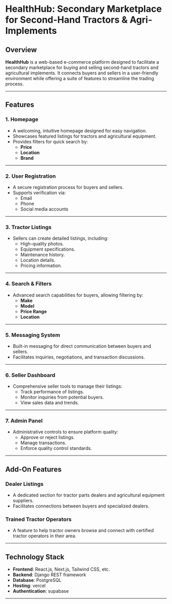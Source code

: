 # HealthHub: Secondary Marketplace for Second-Hand Tractors & Agri-Implements

## Overview  
**HealthHub** is a web-based e-commerce platform designed to facilitate a secondary marketplace for buying and selling second-hand tractors and agricultural implements. It connects buyers and sellers in a user-friendly environment while offering a suite of features to streamline the trading process.

---

## Features  

### **1. Homepage**
- A welcoming, intuitive homepage designed for easy navigation.
- Showcases featured listings for tractors and agricultural equipment.
- Provides filters for quick search by:
  - **Price**
  - **Location**
  - **Brand**

---

### **2. User Registration**
- A secure registration process for buyers and sellers.
- Supports verification via:
  - Email  
  - Phone  
  - Social media accounts  

---

### **3. Tractor Listings**
- Sellers can create detailed listings, including:
  - High-quality photos.  
  - Equipment specifications.  
  - Maintenance history.  
  - Location details.  
  - Pricing information.  

---

### **4. Search & Filters**
- Advanced search capabilities for buyers, allowing filtering by:
  - **Make**  
  - **Model**  
  - **Price Range**  
  - **Location**  

---

### **5. Messaging System**
- Built-in messaging for direct communication between buyers and sellers.  
- Facilitates inquiries, negotiations, and transaction discussions.

---

### **6. Seller Dashboard**
- Comprehensive seller tools to manage their listings:
  - Track performance of listings.
  - Monitor inquiries from potential buyers.
  - View sales data and trends.

---

### **7. Admin Panel**
- Administrative controls to ensure platform quality:
  - Approve or reject listings.
  - Manage transactions.
  - Enforce quality control standards.

---

## Add-On Features

### **Dealer Listings**
- A dedicated section for tractor parts dealers and agricultural equipment suppliers.
- Facilitates connections between buyers and specialized dealers.

### **Trained Tractor Operators**
- A feature to help tractor owners browse and connect with certified tractor operators in their area.

---

## Technology Stack
- **Frontend**: React.js, Next.js, Tailwind CSS, etc.
- **Backend**: Django REST framework
- **Database**: PostgreSQL
- **Hosting**: vercel
- **Authentication**: supabase

---


